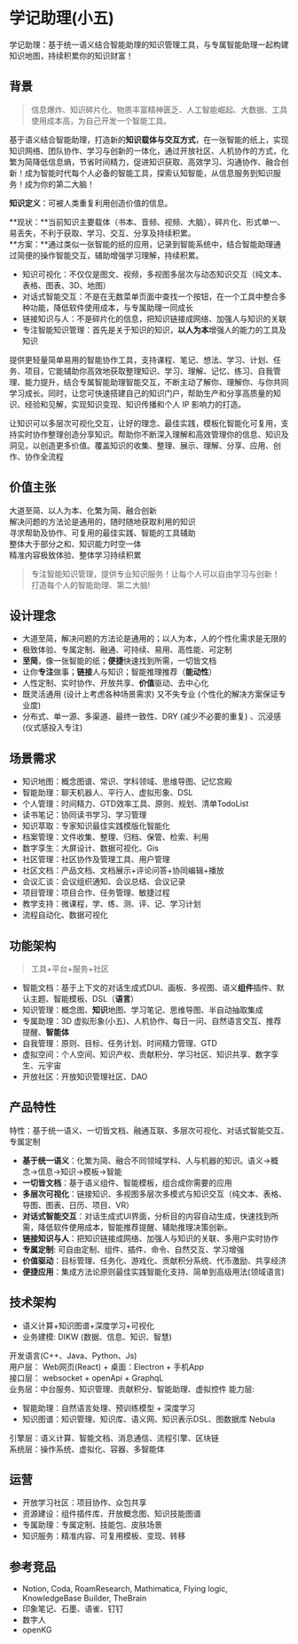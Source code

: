 
学记助理(小五)
===============

学记助理：基于统一语义结合智能助理的知识管理工具，与专属智能助理一起构建知识地图，持续积累你的知识财富！

## 背景

> 信息爆炸、知识碎片化、物质丰富精神匮乏、人工智能崛起、大数据、工具使用成本高，为自己开发一个智能工具。

基于语义结合智能助理，打造新的**知识载体与交互方式**，在一张智能的纸上，实现知识网络、团队协作、学习与创新的一体化，通过开放社区、人机协作的方式，化繁为简降低信息熵，节省时间精力，促进知识获取、高效学习、沟通协作、融合创新！成为智能时代每个人必备的智能工具，探索认知智能，从信息服务到知识服务！成为你的第二大脑！

**知识定义**：可被人类重复利用创造价值的信息。  

**现状：**当前知识主要载体（书本、音频、视频、大脑），碎片化、形式单一、易丢失，不利于获取、学习、交互、分享及持续积累。  
**方案：**通过类似一张智能的纸的应用，记录到智能系统中，结合智能助理通过简便的操作智能交互，辅助增强学习理解，持续积累。  

- 知识可视化：不仅仅是图文、视频，多视图多层次与动态知识交互（纯文本、表格、图表、3D、地图）
- 对话式智能交互：不是在无数菜单页面中查找一个按钮，在一个工具中整合多种功能，降低软件使用成本，与专属助理一同成长
- 链接知识与人：不是碎片化的信息，把知识链接成网络、加强人与知识的关联
- 专注智能知识管理：首先是关于知识的知识，**以人为本**增强人的能力的工具及知识

提供更轻量简单易用的智能协作工具，支持课程、笔记、想法、学习、计划、任务、项目，它能辅助你高效地获取整理知识、学习、理解、记忆、练习、自我管理、能力提升，结合专属智能助理智能交互，不断主动了解你、理解你、与你共同学习成长。同时，让您可快速搭建自己的知识门户，帮助生产和分享高质量的知识、经验和见解，实现知识变现、知识传播和个人 IP 影响力的打造。

让知识可以多层次可视化交互，让好的理念、最佳实践，模板化智能化可复用，支持实时协作整理创造分享知识。帮助你不断深入理解和高效管理你的信息、知识及洞见，以创造更多价值。覆盖知识的收集、整理、展示、理解、分享、应用、创作、协作全流程

## 价值主张

大道至简、以人为本、化繁为简、融合创新  
解决问题的方法论是通用的，随时随地获取利用的知识  
寻求帮助及协作、可复用的最佳实践、智能的工具辅助  
整体大于部分之和、知识能力时空一体  
精准内容极致体验、整体学习持续积累  

> 专注智能知识管理，提供专业知识服务！让每个人可以自由学习与创新！  
> 打造每个人的智能助理、第二大脑!

## 设计理念

- 大道至简，解决问题的方法论是通用的；以人为本，人的个性化需求是无限的
- 极致体验、专属定制、融通、可持续、易用、高性能、可定制
- **至简**，像一张智能的纸；**便捷**快速找到所需，一切皆文档
- 让你**专注**做事；**链接**人与知识；智能推理推荐（**能动性**）   
- 人性定制、实时协作、开放共享、**价值**驱动、去中心化
- 既灵活通用 (设计上考虑各种场景需求) 又不失专业 (个性化的解决方案保证专业度) 
- 分布式、单一源、多渠道、最终一致性、DRY (减少不必要的重复) 、沉浸感 (仪式感投入专注) 

## 场景需求

- 知识地图：概念图谱、常识、学科领域、思维导图、记忆宫殿
- 智能助理：聊天机器人、平行人、虚拟形象、DSL
- 个人管理：时间精力、GTD效率工具、原则、规划、清单TodoList
- 读书笔记：协同读书学习、学习管理
- 知识萃取：专家知识最佳实践模版化智能化
- 档案管理：文件收集、整理、归档、保管、检索、利用
- 数字孪生：大屏设计、数据可视化、Gis
- 社区管理：社区协作及管理工具、用户管理
- 社区文档：产品文档、文档展示+评论问答+协同编辑+播放
- 会议汇谈：会议组织通知、会议总结、会议记录
- 项目管理：项目合作、任务管理、敏捷过程
- 教学支持：微课程，学、练、测、评、记、学习计划
- 流程自动化、数据可视化

## 功能架构

> 工具+平台+服务+社区

- 智能文档：基于上下文的对话生成式DUI、画板、多视图、语义**组件**插件、默认主题、智能模板、DSL（**语言**）
- 知识管理：概念图、**知识**地图、学习笔记、思维导图、半自动抽取集成
- 专属助理：3D 虚拟形象(小五)、人机协作、每日一问、自然语言交互、推荐提醒、**智能体**
- 自我管理：原则、目标、任务计划、时间精力管理、GTD
- 虚拟空间：个人空间、知识产权、贡献积分、学习社区、知识共享、数字孪生、元宇宙
- 开放社区：开放知识管理社区、DAO

## 产品特性

特性：基于统一语义、一切皆文档、融通互联、多层次可视化、对话式智能交互、专属定制

- **基于统一语义**：化繁为简、融合不同领域学科、人与机器的知识。语义->概念->信息->知识->模板->智能
- **一切皆文档**：基于语义组件、智能模板，组合成你需要的应用
- **多层次可视化**：链接知识、多视图多层次多模式与知识交互（纯文本、表格、导图、图表、日历、项目、VR）
- **对话式智能交互**：对话生成式UI界面，分析目的内容自动生成，快速找到所需，降低软件使用成本，智能推荐提醒、辅助推理决策创新。
- **链接知识与人**：把知识链接成网络、加强人与知识的关联、多用户实时协作
- **专属定制**: 可自由定制、组件、插件、命令、自然交互、学习增强
- **价值驱动**：目标管理、任务化、游戏化、贡献积分系统、代币激励、共享经济
- **便捷应用**：集成方法论原则最佳实践智能化支持、简单到高级用法(领域语言) 

## 技术架构

- 语义计算+知识图谱+深度学习+可视化
- 业务建模: DIKW (数据、信息、知识、智慧)

开发语言(C++、Java、Python、Js)  
用户层： Web网页(React) + 桌面：Electron + 手机App  
接口层： websocket + openApi + GraphqL  
业务层：中台服务、知识管理、贡献积分、智能助理、虚拟控件
能力层:

- 智能助理：自然语言处理、预训练模型 + 深度学习
- 知识图谱：知识管理、知识库、语义网、知识表示DSL、图数据库 Nebula

引擎层：语义计算、智能文档、消息通信、流程引擎、区块链  
系统层：操作系统、虚拟化、容器、多智能体

## 运营

- 开放学习社区：项目协作、众包共享
- 资源建设：组件插件库、开放概念图、知识技能图谱
- 专属助理：专属定制、技能包、皮肤场景
- 知识服务：精准内容、可复用模板、变现、转移

## 参考竞品

- Notion, Coda, RoamResearch, Mathimatica, Flying logic, KnowledgeBase Builder, TheBrain
- 印象笔记、石墨、语雀、钉钉
- 数字人
- openKG
